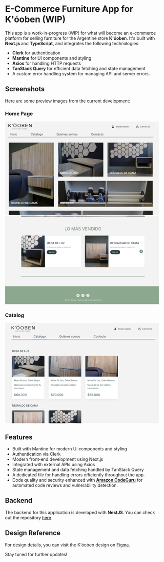 # E-Commerce Furniture App for K'óoben (WIP)

This app is a work-in-progress (WIP) for what will become an e-commerce platform for selling furniture for the Argentine store **K'óoben**. It's built with **Next.js** and **TypeScript**, and integrates the following technologies:

- **Clerk** for authentication
- **Mantine** for UI components and styling
- **Axios** for handling HTTP requests
- **TanStack Query** for efficient data fetching and state management
- A custom error handling system for managing API and server errors.

## Screenshots

Here are some preview images from the current development:

### Home Page
![Home1](./public/images/home1.png)
![Home2](./public/images/home2.png)

### Catalog
![Catalog](./public/images/catalogo.png)

## Features

- Built with Mantine for modern UI components and styling
- Authentication via Clerk
- Modern front-end development using Next.js
- Integrated with external APIs using Axios
- State management and data fetching handled by TanStack Query
- A dedicated file for handling errors efficiently throughout the app.
- Code quality and security enhanced with [**Amazon CodeGuru**](https://aws.amazon.com/codeguru/) for automated code reviews and vulnerability detection.

## Backend

The backend for this application is developed with **NestJS**. You can check out the repository [here](https://github.com/thusspokedata/kooben-be).

## Design Reference

For design details, you can visit the K'óoben design on [Figma](https://www.figma.com/design/5pfsdvCtVxXvwbVdgRdLEB/kooben?node-id=0-1&node-type=canvas&t=KQT7fgUIFiAWpKjl-0).


Stay tuned for further updates!
